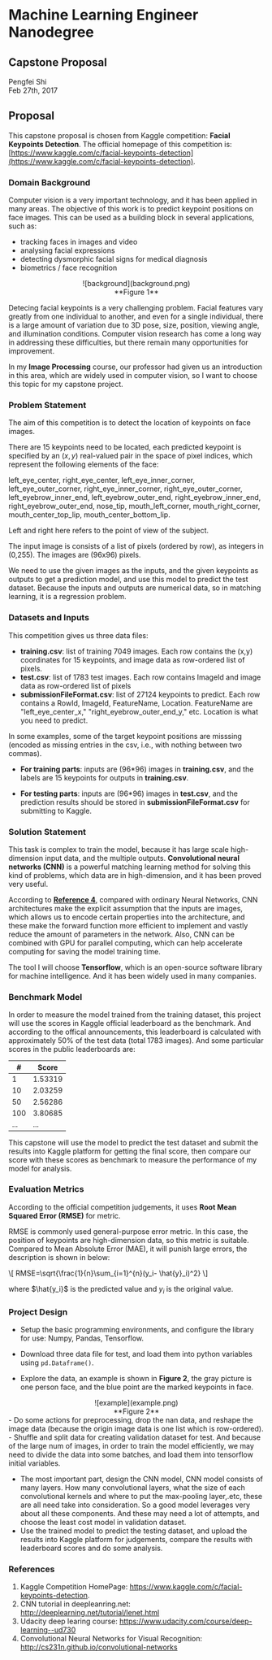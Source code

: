 # Machine Learning Engineer Nanodegree
## Capstone Proposal
Pengfei Shi  
Feb 27th, 2017

## Proposal
This capstone proposal is chosen from Kaggle competition: **Facial Keypoints Detection**. The official homepage of this competition is: [https://www.kaggle.com/c/facial-keypoints-detection](https://www.kaggle.com/c/facial-keypoints-detection).

### Domain Background

Computer vision is a very important technology, and it has been applied in many areas. The objective of this work is to predict keypoint positions on face images. This can be used as a building block in several applications, such as:

- tracking faces in images and video
- analysing facial expressions
- detecting dysmorphic facial signs for medical diagnosis
- biometrics / face recognition
<div align=center>
![background](background.png)
</div>
<div align=center>
**Figure 1**
</div>

Detecing facial keypoints is a very challenging problem.  Facial features vary greatly from one individual to another, and even for a single individual, there is a large amount of variation due to 3D pose, size, position, viewing angle, and illumination conditions. Computer vision research has come a long way in addressing these difficulties, but there remain many opportunities for improvement.

In my **Image Processing** course, our professor had given us an introduction in this area, which are widely used in computer vision, so I want to choose this topic for my capstone project.

### Problem Statement
The aim of this competition is to detect the location of keypoints on face images.

There are 15 keypoints need to be located, each predicted keypoint is specified by an $(x,y)$ real-valued pair in the space of pixel indices, which represent the following elements of the face:

left\_eye\_center, right\_eye\_center, left\_eye\_inner\_corner, left\_eye\_outer\_corner, right\_eye\_inner\_corner, right\_eye\_outer\_corner, left\_eyebrow\_inner\_end, left\_eyebrow\_outer\_end, right\_eyebrow\_inner\_end, right\_eyebrow\_outer\_end, nose\_tip, mouth\_left\_corner, mouth\_right\_corner, mouth\_center\_top\_lip, mouth\_center\_bottom\_lip.

Left and right here refers to the point of view of the subject.

The input image is consists of a list of pixels (ordered by row), as integers in (0,255). The images are (96x96) pixels.

We need to use the given images as the inputs, and the given keypoints as outputs to get a prediction model, and use this model to predict the test dataset. Because the inputs and outputs are numerical data, so in matching learning, it is a regression problem.

### Datasets and Inputs

This competition gives us three data files:

- **training.csv**: list of training 7049 images. Each row contains the (x,y) coordinates for 15 keypoints, and image data as row-ordered list of pixels.
- **test.csv**: list of 1783 test images. Each row contains ImageId and image data as row-ordered list of pixels
- **submissionFileFormat.csv**: list of 27124 keypoints to predict. Each row contains a RowId, ImageId, FeatureName, Location. FeatureName are "left\_eye\_center\_x," "right\_eyebrow\_outer\_end\_y," etc. Location is what you need to predict. 

In some examples, some of the target keypoint positions are misssing (encoded as missing entries in the csv, i.e., with nothing between two commas).

- **For training parts**: inputs are (96*96) images in **training.csv**, and the labels are 15 keypoints for outputs in **training.csv**.

- **For testing parts**: inputs are (96*96) images in **test.csv**, and the prediction results should be stored in **submissionFileFormat.csv** for submitting to Kaggle.

### Solution Statement

This task is complex to train the model, because it has large scale high-dimension input data, and the multiple outputs. **Convolutional neural networks (CNN)** is a powerful matching learning method for solving this kind of problems, which data are in high-dimension, and it has been proved very useful. 

According to [**Reference 4**](http://cs231n.github.io/convolutional-networks), compared with ordinary Neural Networks, CNN architectures make the explicit assumption that the inputs are images, which allows us to encode certain properties into the architecture, and these make the forward function more efficient to implement and vastly reduce the amount of parameters in the network. Also, CNN can be combined with GPU for parallel computing, which can help accelerate computing for saving the model training time. 

The tool I will choose **Tensorflow**, which is an open-source software library for machine intelligence. And it has been widely used in many companies.
 
### Benchmark Model

In order to measure the model trained from the training dataset, this project will use the scores in Kaggle official leaderboard as the benchmark. And according to the offical announcements, this leaderboard is calculated with approximately 50% of the test data (total 1783 images). And some particular scores in the public leaderboards are:
 <div align=center>
 
\#   | Score
------------- | -------------
1   | 1.53319
10  | 2.03259
50| 2.56286
100 | 3.80685
 ...|...
 </div>
This capstone will use the model to predict the test dataset and submit the results into Kaggle platform for getting the final score, then compare our score with these scores as benchmark to measure the performance of my model for analysis.

### Evaluation Metrics

According to the official competition judgements, it uses **Root Mean Squared Error (RMSE)** for metric.

RMSE is commonly used general-purpose error metric. In this case, the position of keypoints are high-dimension data, so this metric is suitable. Compared to Mean Absolute Error (MAE), it will punish large errors, the description is shown in below:

\\[
RMSE=\sqrt{\frac{1}{n}\sum_{i=1}^{n}(y_i- \hat{y}_i)^2}
\\]

where $\hat{y_i}$ is the predicted value and $y_i$ is the original value.

### Project Design

- Setup the basic programming environments, and configure the library for use: Numpy, Pandas, Tensorflow.

- Download three data file for test, and load them into python variables using ```pd.Dataframe()```.

- Explore the data, an example is shown in **Figure 2**, the gray picture is one person face, and the blue point are the marked keypoints in face.
<div align=center>
![example](example.png)
</div>
<div align=center>
**Figure 2**
</div>
- Do some actions for preprocessing, drop the nan data, and reshape the image data (because the origin image data is one list which is row-ordered).
- Shuffle and split data for creating validation dataset for test. And because of the large num of images, in order to train the model efficiently, we may need to divide the data into some batches, and load them into tensorflow initial variables.

- The most important part, design the CNN model, CNN model consists of many layers. How many convolutional layers, what the size of each convolutional kernels and where to put the max-pooling layer,.etc, these are all need take into consideration. So a good model leverages very about all these components. And these may need a lot of attempts, and choose the least cost model in validation dataset.
-  Use the trained model to predict the testing dataset, and upload the results into Kaggle platform for judgements, compare the results with leaderboard scores and do some analysis.
### References

1. Kaggle Competition HomePage: https://www.kaggle.com/c/facial-keypoints-detection.
2. CNN tutorial in deepleanring.net: http://deeplearning.net/tutorial/lenet.html
3. Udacity deep learing course: https://www.udacity.com/course/deep-learning--ud730
4. Convolutional Neural Networks for Visual Recognition: http://cs231n.github.io/convolutional-networks